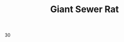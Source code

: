 ---
title: Giant Sewer Rat

description: A human sized brown or gray rat
Layout: role

introduction:  Squeak! You are a Giant Sewer Rat. You live where there is decay and food. The garbage dump is the perfect home for you. You are somewhat aggressive, only attacking if approached within 10 feet by a non-rat. You love to stay in a group and attack as one if needed. You have no interest in the Stonewood Seed Grain.

motivation: To eat trash and decay

tactics: Will tend to stay grouped together and fight as a group rather than individuals, will attack if something gets within 10 feet.

movement: Wondering, Drawn toward food source, tend to stay together

speech: Animal Squeaks

body: 30

weapons: Claws/ Longsword
damage: 5 Disease
 
abilities: >
  - Rip from Pin/ BInd
  - Ability to Heal x2- On a TEN count [one I feed, two I feed, etc...] a Giant Field Rat can heal if there is a food source available [Food sources include, Plot designated garbage dumps, other Plot designated feeding areas, grain piles, etc.]
  - Physical Strike Cause Weakness x5
  - Dodge x1

costuming: Brown or Gray Tabard, Rat Mask, Rat Tail

props: Rat Tail for Treasure


---
